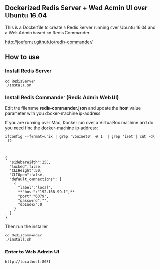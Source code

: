 ## Dockerized Redis Server + Wed Admin UI over Ubuntu 16.04

This is a Dockerfile to create a Redis Server running over Ubuntu 16.04 and a Web Admin based on Redis Commander

http://joeferner.github.io/redis-commander/


## How to use

### Install Redis Server
	
	cd RedisServer
	./install.sh


### Install Redis Commander (Redis Admin Web UI)

Edit the filename **redis-commander.json** and update the **host** value parameter with you docker-machine ip-address

If you are running over Mac, Docker run over a VirtualBox machine and do you need find the docker-machine ip-address:

	ifconfig --format=unix | grep 'vboxnet0' -A 1  | grep 'inet'| cut -d\  -f2



	{
	  "sidebarWidth":250,
	  "locked":false,
	  "CLIHeight":50,
	  "CLIOpen":false,
	  "default_connections": [
		{
		  "label":"local",
		  **"host":"192.168.99.1",**
		  "port":"6379",
		  "password":"",
		  "dbIndex":0
		}
	  ]
	}

Then run the installer

	cd RedisCommander
	./install.sh

### Enter to Web Admin UI
  
	http://localhost:8081


